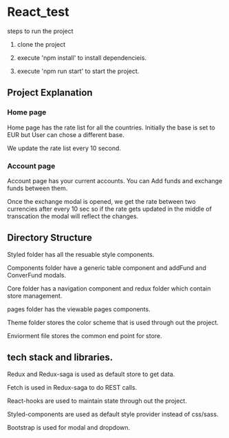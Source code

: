 # React_test

steps to run the project

1) clone the project

2) execute 'npm install' to install dependencieis.

3) execute 'npm run start' to start the project.

## Project Explanation

### Home page 
Home page has the rate list for all the countries. Initially the base is set to EUR but User can chose a different base.

We update the rate list every 10 second.

### Account page 
Account page has your current accounts. You can Add funds and exchange funds between them.

Once the exchange modal is opened, we get the rate between two currencies after every 10 sec so if the rate gets updated in the middle of transcation the modal will reflect the changes.



## Directory Structure

Styled folder has all the resuable style components.

Components folder have a generic table component and addFund and ConverFund modals.

Core folder has a navigation component and redux folder which contain store management.

pages folder has the viewable pages components.

Theme folder stores the color scheme that is used through out the project.

Enviorment file stores the common end point for store.


## tech stack and libraries.

Redux and Redux-saga is used as default store to get data.

Fetch is used in Redux-saga to do REST calls.

React-hooks are used to maintain state through out the project.

Styled-components are used as default style provider instead of css/sass.

Bootstrap is used for modal and dropdown.

